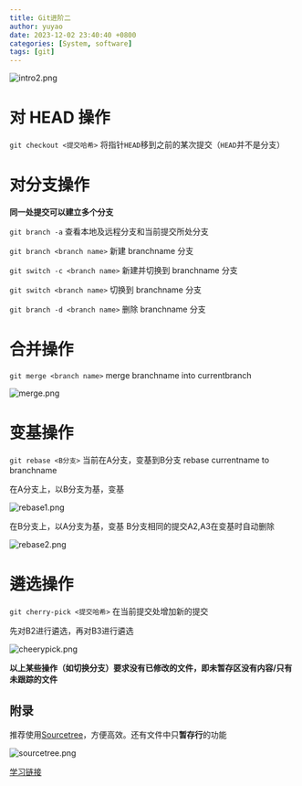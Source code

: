 ```yaml
---
title: Git进阶二
author: yuyao
date: 2023-12-02 23:40:40 +0800
categories: [System, software]
tags: [git]
---
```


![intro2.png](https://raw.githubusercontent.com/yuy4o/yuy4o/main/figures/231202intro2.png)

# 对 HEAD 操作

`git checkout <提交哈希>` 将指针`HEAD`移到之前的某次提交（`HEAD`并不是分支）


# 对分支操作

**同一处提交可以建立多个分支**

`git branch -a` 查看本地及远程分支和当前提交所处分支

`git branch <branch name>` 新建 branchname 分支

`git switch -c <branch name>` 新建并切换到 branchname 分支

`git switch <branch name>` 切换到 branchname 分支

`git branch -d <branch name>` 删除 branchname 分支

# 合并操作
`git merge <branch name>` merge branchname into currentbranch

![merge.png](https://raw.githubusercontent.com/yuy4o/yuy4o/main/figures/231202merge.png)

# 变基操作

`git rebase <B分支>` 当前在A分支，变基到B分支 rebase currentname to branchname

在A分支上，以B分支为基，变基

![rebase1.png](https://raw.githubusercontent.com/yuy4o/yuy4o/main/figures/231202rebase1.png)

在B分支上，以A分支为基，变基 B分支相同的提交A2,A3在变基时自动删除

![rebase2.png](https://raw.githubusercontent.com/yuy4o/yuy4o/main/figures/231202rebase2.png)

# 遴选操作

`git cherry-pick <提交哈希>` 在当前提交处增加新的提交

先对B2进行遴选，再对B3进行遴选

![cheerypick.png](https://raw.githubusercontent.com/yuy4o/yuy4o/main/figures/231202cheerypick.png)


**以上某些操作（如切换分支）要求没有已修改的文件，即未暂存区没有内容/只有未跟踪的文件**


## 附录

推荐使用[Sourcetree](https://www.sourcetreeapp.com/)，方便高效。还有文件中只**暂存行**的功能

![sourcetree.png](https://raw.githubusercontent.com/yuy4o/yuy4o/main/figures/231202sourcetree.png)

[学习链接](https://www.bilibili.com/video/BV1aC4y1A7NN/?spm_id_from=333.999.0.0&vd_source=890879be0041154ef8107bc3fadcc7c4)